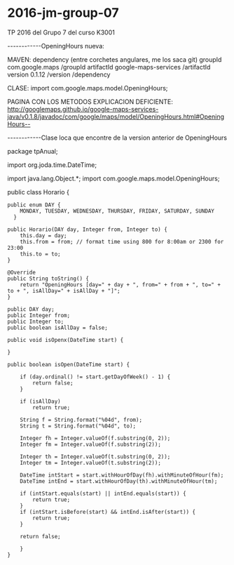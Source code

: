 # 2016-jm-group-07
TP 2016 del Grupo 7 del curso K3001

------------OpeningHours nueva:

MAVEN: 
dependency (entre corchetes angulares, me los saca git)
groupId com.google.maps /groupId
artifactId google-maps-services /artifactId
version 0.1.12 /version
/dependency
      
CLASE: import com.google.maps.model.OpeningHours;

PAGINA CON LOS METODOS EXPLICACION DEFICIENTE: http://googlemaps.github.io/google-maps-services-java/v0.1.8/javadoc/com/google/maps/model/OpeningHours.html#OpeningHours--

------------Clase loca que encontre de la version anterior de OpeningHours

package tpAnual;

import org.joda.time.DateTime;

import java.lang.Object.*;
import com.google.maps.model.OpeningHours;

public class Horario {
	
	public enum DAY {
		MONDAY, TUESDAY, WEDNESDAY, THURSDAY, FRIDAY, SATURDAY, SUNDAY
	  }
	
	public Horario(DAY day, Integer from, Integer to) {
	    this.day = day;
	    this.from = from; // format time using 800 for 8:00am or 2300 for 23:00
	    this.to = to;
	}
	
	@Override
	public String toString() {
	    return "OpeningHours [day=" + day + ", from=" + from + ", to=" + to + ", isAllDay=" + isAllDay + "]";
	}
	
	public DAY day;
	public Integer from;
	public Integer to;
	public boolean isAllDay = false;
	
	public void isOpenx(DateTime start) {
	
	}
	
	public boolean isOpen(DateTime start) {
	
	    if (day.ordinal() != start.getDayOfWeek() - 1) {
	        return false;
	    }
	
	    if (isAllDay)
	        return true;
	
	    String f = String.format("%04d", from);
	    String t = String.format("%04d", to);
	
	    Integer fh = Integer.valueOf(f.substring(0, 2));
	    Integer fm = Integer.valueOf(f.substring(2));
	
	    Integer th = Integer.valueOf(t.substring(0, 2));
	    Integer tm = Integer.valueOf(t.substring(2));
	
	    DateTime intStart = start.withHourOfDay(fh).withMinuteOfHour(fm);
	    DateTime intEnd = start.withHourOfDay(th).withMinuteOfHour(tm);
	
	    if (intStart.equals(start) || intEnd.equals(start)) {
	        return true;
	    }
	    if (intStart.isBefore(start) && intEnd.isAfter(start)) {
	        return true;
	    }
	
	    return false;

		}
	}
